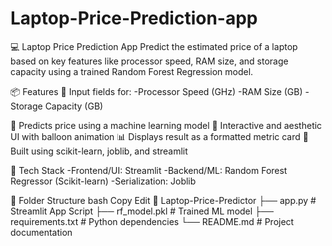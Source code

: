 # Laptop-Price-Prediction-app
💻 Laptop Price Prediction App Predict the estimated price of a laptop based on key features like processor speed, RAM size, and storage capacity using a trained Random Forest Regression model.

📦 Features 🔢 Input fields for: -Processor Speed (GHz) -RAM Size (GB) -Storage Capacity (GB)

🎯 Predicts price using a machine learning model 🎈 Interactive and aesthetic UI with balloon animation 📊 Displays result as a formatted metric card 🧠 Built using scikit-learn, joblib, and streamlit

🧰 Tech Stack -Frontend/UI: Streamlit -Backend/ML: Random Forest Regressor (Scikit-learn) -Serialization: Joblib

📁 Folder Structure bash Copy Edit 📁 Laptop-Price-Predictor ├── app.py # Streamlit App Script 
                                                              ├── rf_model.pkl # Trained ML model 
                                                              ├── requirements.txt # Python dependencies 
                                                              └── README.md # Project documentation

